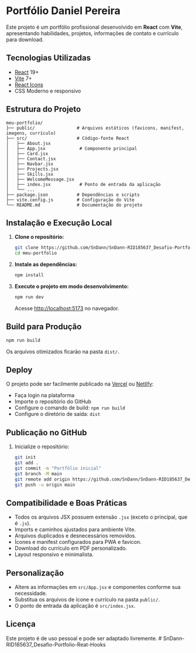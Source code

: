 # Portfólio Daniel Pereira

Este projeto é um portfólio profissional desenvolvido em **React** com **Vite**, apresentando habilidades, projetos, informações de contato e currículo para download.

## Tecnologias Utilizadas
- [React](https://react.dev/) 19+
- [Vite](https://vitejs.dev/) 7+
- [React Icons](https://react-icons.github.io/react-icons/)
- CSS Moderno e responsivo

## Estrutura do Projeto
```
meu-portfolio/
├── public/                # Arquivos estáticos (favicons, manifest, imagens, currículo)
├── src/                   # Código-fonte React
│   ├── About.jsx
│   ├── App.jsx             # Componente principal
│   ├── Card.jsx
│   ├── Contact.jsx
│   ├── Navbar.jsx
│   ├── Projects.jsx
│   ├── Skills.jsx
│   ├── WelcomeMessage.jsx
│   ├── index.jsx           # Ponto de entrada da aplicação
│   └── ...
├── package.json           # Dependências e scripts
├── vite.config.js         # Configuração do Vite
└── README.md              # Documentação do projeto
```

## Instalação e Execução Local
1. **Clone o repositório:**
   ```bash
   git clone https://github.com/SnDann/SnDann-RID185637_Desafio-Portfolio-Reat-Hooks.git
   cd meu-portfolio
   ```
2. **Instale as dependências:**
   ```bash
   npm install
   ```
3. **Execute o projeto em modo desenvolvimento:**
   ```bash
   npm run dev
   ```
   Acesse [http://localhost:5173](http://localhost:5173) no navegador.

## Build para Produção
```bash
npm run build
```
Os arquivos otimizados ficarão na pasta `dist/`.

## Deploy
O projeto pode ser facilmente publicado na [Vercel](https://vercel.com/) ou [Netlify](https://www.netlify.com/):
- Faça login na plataforma
- Importe o repositório do GitHub
- Configure o comando de build: `npm run build`
- Configure o diretório de saída: `dist`

## Publicação no GitHub
1. Inicialize o repositório:
   ```bash
   git init
   git add .
   git commit -m "Portfólio inicial"
   git branch -M main
   git remote add origin https://github.com/SnDann/SnDann-RID185637_Desafio-Portfolio-Reat-Hooks.git
   git push -u origin main
   ```

## Compatibilidade e Boas Práticas
- Todos os arquivos JSX possuem extensão `.jsx` (exceto o principal, que é `.js`).
- Imports e caminhos ajustados para ambiente Vite.
- Arquivos duplicados e desnecessários removidos.
- Ícones e manifest configurados para PWA e favicon.
- Download do currículo em PDF personalizado.
- Layout responsivo e minimalista.

## Personalização
- Altere as informações em `src/App.jsx` e componentes conforme sua necessidade.
- Substitua os arquivos de ícone e currículo na pasta `public/`.
- O ponto de entrada da aplicação é `src/index.jsx`.

## Licença
Este projeto é de uso pessoal e pode ser adaptado livremente.
#   S n D a n n - R I D 1 8 5 6 3 7 _ D e s a f i o - P o r t f o l i o - R e a t - H o o k s 
 
 